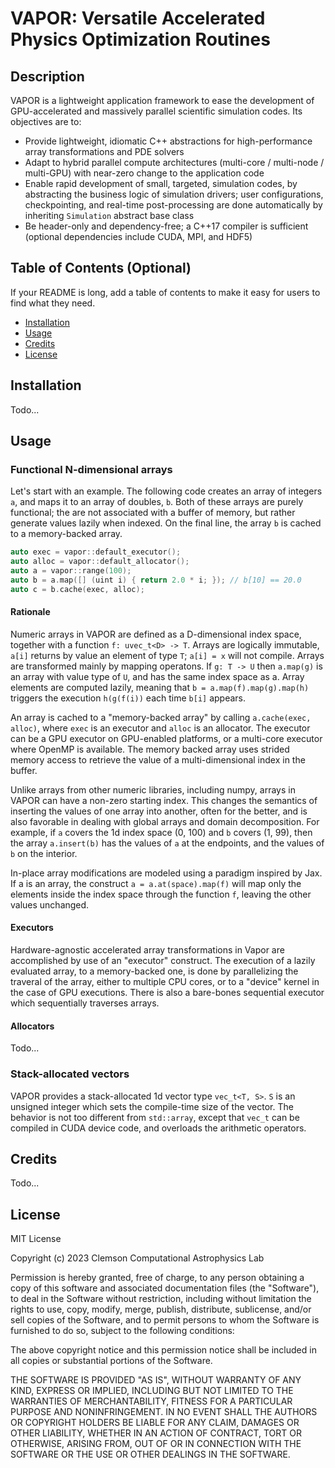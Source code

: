 # VAPOR: Versatile Accelerated Physics Optimization Routines

## Description

VAPOR is a lightweight application framework to ease the development of
GPU-accelerated and massively parallel scientific simulation codes. Its
objectives are to:

- Provide lightweight, idiomatic C++ abstractions for high-performance array
  transformations and PDE solvers
- Adapt to hybrid parallel compute architectures (multi-core / multi-node /
  multi-GPU) with near-zero change to the application code
- Enable rapid development of small, targeted, simulation codes, by
  abstracting the business logic of simulation drivers; user configurations,
  checkpointing, and real-time post-processing are done automatically by
  inheriting `Simulation` abstract base class
- Be header-only and dependency-free; a C++17 compiler is sufficient (optional
  dependencies include CUDA, MPI, and HDF5)

## Table of Contents (Optional)

If your README is long, add a table of contents to make it easy for users to find what they need.

- [Installation](#installation)
- [Usage](#usage)
- [Credits](#credits)
- [License](#license)

## Installation

Todo...

## Usage

### Functional N-dimensional arrays

Let's start with an example. The following code creates an array of integers `a`,
and maps it to an array of doubles, `b`. Both of these arrays are purely functional;
the are not associated with a buffer of memory, but rather generate values lazily
when indexed. On the final line, the array `b` is cached to a memory-backed array.

```c++
auto exec = vapor::default_executor();
auto alloc = vapor::default_allocator();
auto a = vapor::range(100);
auto b = a.map([] (uint i) { return 2.0 * i; }); // b[10] == 20.0
auto c = b.cache(exec, alloc);
```

#### Rationale

Numeric arrays in VAPOR are defined as a D-dimensional index space, together
with a function `f: uvec_t<D> -> T`. Arrays are logically immutable, `a[i]`
returns by value an element of type `T`; `a[i] = x` will not compile. Arrays
are transformed mainly by mapping operatons. If `g: T -> U` then `a.map(g)`
is an array with value type of `U`, and has the same index space as a. Array
elements are computed lazily, meaning that `b = a.map(f).map(g).map(h)`
triggers the execution `h(g(f(i))` each time `b[i]` appears.

An array is cached to a "memory-backed array" by calling `a.cache(exec,
alloc)`, where `exec` is an executor and `alloc` is an allocator. The executor
can be a GPU executor on GPU-enabled platforms, or a multi-core executor
where OpenMP is available. The memory backed array uses strided memory
access to retrieve the value of a multi-dimensional index in the buffer.

Unlike arrays from other numeric libraries, including numpy, arrays in
VAPOR can have a non-zero starting index. This changes the semantics of
inserting the values of one array into another, often for the better, and
is also favorable in dealing with global arrays and domain decomposition.
For example, if `a` covers the 1d index space (0, 100) and `b` covers (1, 99),
then the array `a.insert(b)` has the values of `a` at the endpoints, and the
values of `b` on the interior.

In-place array modifications are modeled using a paradigm inspired by Jax.
If a is an array, the construct `a = a.at(space).map(f)` will map only the
elements inside the index space through the function `f`, leaving the other
values unchanged.

#### Executors

Hardware-agnostic accelerated array transformations in Vapor are accomplished
by use of an "executor" construct. The execution of a lazily evaluated array,
to a memory-backed one, is done by parallelizing the traveral of the array,
either to multiple CPU cores, or to a "device" kernel in the case of GPU
executions. There is also a bare-bones sequential executor which sequentially
traverses arrays.

#### Allocators

Todo...

### Stack-allocated vectors

VAPOR provides a stack-allocated 1d vector type `vec_t<T, S>`. `S` is an
unsigned integer which sets the compile-time size of the vector. The
behavior is not too different from `std::array`, except that `vec_t` can
be compiled in CUDA device code, and overloads the arithmetic operators.

## Credits

Todo...

## License

MIT License

Copyright (c) 2023 Clemson Computational Astrophysics Lab

Permission is hereby granted, free of charge, to any person obtaining a copy
of this software and associated documentation files (the "Software"), to deal
in the Software without restriction, including without limitation the rights
to use, copy, modify, merge, publish, distribute, sublicense, and/or sell
copies of the Software, and to permit persons to whom the Software is
furnished to do so, subject to the following conditions:

The above copyright notice and this permission notice shall be included in all
copies or substantial portions of the Software.

THE SOFTWARE IS PROVIDED "AS IS", WITHOUT WARRANTY OF ANY KIND, EXPRESS OR
IMPLIED, INCLUDING BUT NOT LIMITED TO THE WARRANTIES OF MERCHANTABILITY,
FITNESS FOR A PARTICULAR PURPOSE AND NONINFRINGEMENT. IN NO EVENT SHALL THE
AUTHORS OR COPYRIGHT HOLDERS BE LIABLE FOR ANY CLAIM, DAMAGES OR OTHER
LIABILITY, WHETHER IN AN ACTION OF CONTRACT, TORT OR OTHERWISE, ARISING FROM,
OUT OF OR IN CONNECTION WITH THE SOFTWARE OR THE USE OR OTHER DEALINGS IN THE
SOFTWARE.
